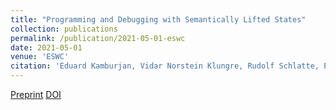 ```yaml
---
title: "Programming and Debugging with Semantically Lifted States"
collection: publications
permalink: /publication/2021-05-01-eswc
date: 2021-05-01
venue: 'ESWC'
citation: 'Eduard Kamburjan, Vidar Norstein Klungre, Rudolf Schlatte, Einar Broch Johnsen, Martin Giese. (2021). <b>ESWC</b>. LNCS 12731'
---
```


[Preprint](/files/eswc1.pdf)
[DOI](https://doi.org/10.1007/978-3-030-77385-4_8)

